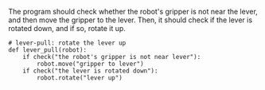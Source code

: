  

The program should check whether the robot's gripper is not near the lever, and then move the gripper to the lever. Then, it should check if the lever is rotated down, and if so, rotate it up.

```
# lever-pull: rotate the lever up
def lever_pull(robot):
    if check("the robot's gripper is not near lever"):
        robot.move("gripper to lever")
    if check("the lever is rotated down"):
        robot.rotate("lever up")
```